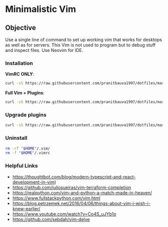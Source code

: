 # Minimalistic Vim

## Objective

Use a single line of command to set up working vim that works for desktops as well
as for servers. This Vim is not used to program but to debug stuff and inspect
files. Use Neovim for IDE.

### Installation

**VimRC ONLY**:

```bash
curl -sS https://raw.githubusercontent.com/pranitbauva1997/dotfiles/master/vim/install.sh | bash -s -- --vimrc-only
```

**Full Vim + Plugins**:

```bash
curl -sS https://raw.githubusercontent.com/pranitbauva1997/dotfiles/master/vim/install.sh | bash -s -- --all
```

### Upgrade plugins

```bash
curl -sS https://raw.githubusercontent.com/pranitbauva1997/dotfiles/master/vim/upgrade.sh | bash
```

### Uninstall

```bash
rm -rf "$HOME"/.vim/
rm -f "$HOME"/.vimrc
```


### Helpful Links
 - https://thoughtbot.com/blog/modern-typescript-and-react-development-in-vim)
 - https://github.com/juliosueiras/vim-terraform-completion
 - https://realpython.com/vim-and-python-a-match-made-in-heaven/
 - https://www.fullstackpython.com/vim.html
 - https://blog.petrzemek.net/2016/04/06/things-about-vim-i-wish-i-knew-earlier/
 - https://www.youtube.com/watch?v=Co4S_uJYb1o
 - https://github.com/sebdah/vim-delve
